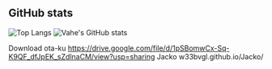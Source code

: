 
## GitHub stats
![Top Langs](https://github-readme-stats.vercel.app/api/top-langs/?username=w33bvGL&layout=compact&theme=dark&langs_count=20)
![Vahe's GitHub stats](https://github-readme-stats.vercel.app/api?username=w33bvGL&show_icons=true&theme=dark)


Download ota-ku https://drive.google.com/file/d/1pSBomwCx-Sq-K9QF_dfJpEK_sZdlnaCM/view?usp=sharing
Jacko w33bvgl.github.io/Jacko/

